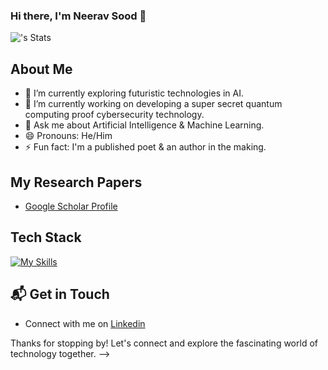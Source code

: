 ### Hi there, I'm Neerav Sood 👋

![<username>'s Stats](https://github-readme-stats.vercel.app/api?username=<username>&theme=vue-dark&show_icons=true&hide_border=true&count_private=true)

## About Me 
- 🔭 I’m currently exploring futuristic technologies in AI. 
- 🌱 I’m currently working on developing a super secret quantum computing proof cybersecurity technology.
- 💬 Ask me about Artificial Intelligence & Machine Learning.
- 😄 Pronouns: He/Him
- ⚡ Fun fact: I'm a published poet & an author in the making.

## My Research Papers
- [Google Scholar Profile](https://scholar.google.com/citations?user=UlpgyzkAAAAJ&hl=en)

## Tech Stack
[![My Skills](https://skillicons.dev/icons?i=python,dotnet,php,java,js,aws,aws,gcp,azure,react,vue,flutter,flask,figma,elasticsearch,mysql,git,kubernetes,docker&perline=3)](https://skillicons.dev)

## 📬 Get in Touch

- Connect with me on [Linkedin](https://www.linkedin.com/in/neeravsood/)

Thanks for stopping by! Let's connect and explore the fascinating world of technology together. 
-->
  
